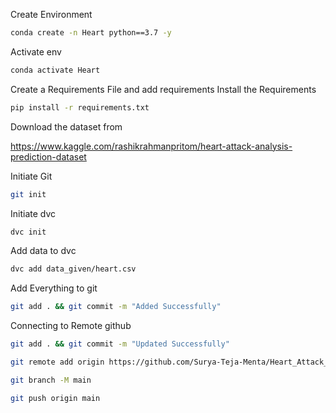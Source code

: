 Create Environment

```bash
conda create -n Heart python==3.7 -y
```

Activate env
```bash
conda activate Heart
```
Create a Requirements File and add requirements
Install the Requirements
```bash
pip install -r requirements.txt
```

Download the dataset from

https://www.kaggle.com/rashikrahmanpritom/heart-attack-analysis-prediction-dataset

Initiate Git
```bash
git init
```
Initiate dvc
```bash
dvc init
```

Add data to dvc
```bash
dvc add data_given/heart.csv
```

Add Everything to git

```bash
git add . && git commit -m "Added Successfully"
```

Connecting to Remote github

```bash
git add . && git commit -m "Updated Successfully"
```

```bash
git remote add origin https://github.com/Surya-Teja-Menta/Heart_Attack_Prediction
```

```bash
git branch -M main
```

```bash
git push origin main
```
